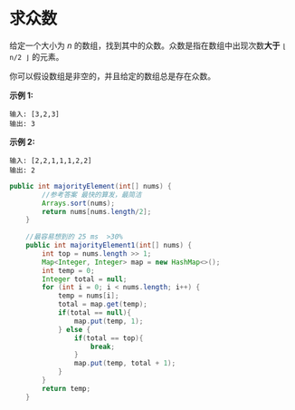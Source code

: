 # 求众数	
	
给定一个大小为 *n* 的数组，找到其中的众数。众数是指在数组中出现次数**大于** `⌊ n/2 ⌋` 的元素。	
	
你可以假设数组是非空的，并且给定的数组总是存在众数。	
	
**示例 1:**	
	
```	
输入: [3,2,3]	
输出: 3	
```	
	
**示例 2:**	
	
```	
输入: [2,2,1,1,1,2,2]	
输出: 2	
```	
	
```java	
public int majorityElement(int[] nums) {	
        //参考答案 最快的算发，最简洁	
        Arrays.sort(nums);	
        return nums[nums.length/2];	
    }	
	
    //最容易想到的 25 ms  >30%	
    public int majorityElement1(int[] nums) {	
        int top = nums.length >> 1;	
        Map<Integer, Integer> map = new HashMap<>();	
        int temp = 0;	
        Integer total = null;	
        for (int i = 0; i < nums.length; i++) {	
            temp = nums[i];	
            total = map.get(temp);	
            if(total == null){	
                map.put(temp, 1);	
            } else {	
                if(total == top){	
                    break;	
                }	
                map.put(temp, total + 1);	
            }	
        }	
        return temp;	
    }	
```	
	
	
	
